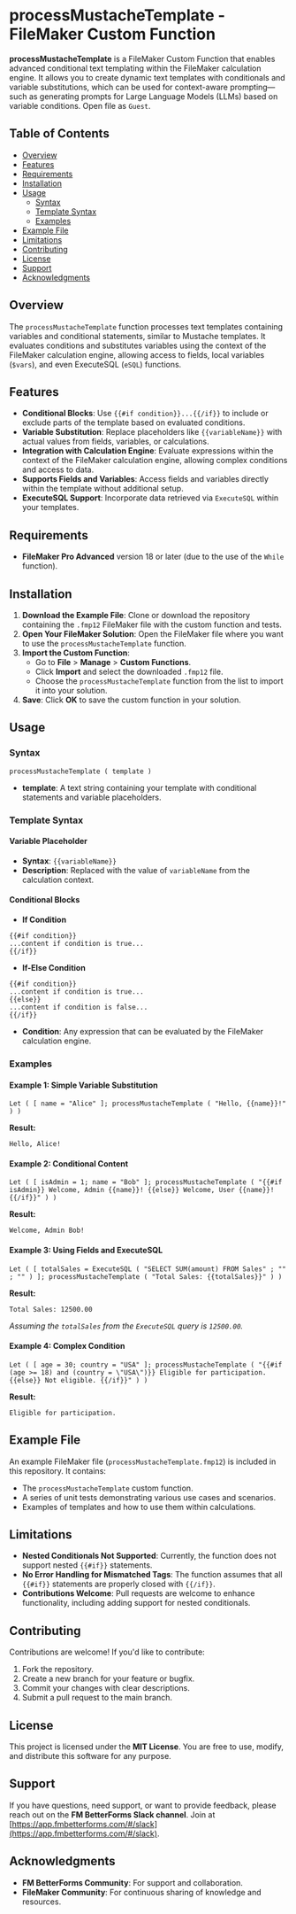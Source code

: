 # processMustacheTemplate - FileMaker Custom Function

**processMustacheTemplate** is a FileMaker Custom Function that enables advanced conditional text templating within the FileMaker calculation engine. It allows you to create dynamic text templates with conditionals and variable substitutions, which can be used for context-aware prompting—such as generating prompts for Large Language Models (LLMs) based on variable conditions. Open file as `Guest`.

## Table of Contents

- [Overview](#overview)
- [Features](#features)
- [Requirements](#requirements)
- [Installation](#installation)
- [Usage](#usage)
  - [Syntax](#syntax)
  - [Template Syntax](#template-syntax)
  - [Examples](#examples)
- [Example File](#example-file)
- [Limitations](#limitations)
- [Contributing](#contributing)
- [License](#license)
- [Support](#support)
- [Acknowledgments](#acknowledgments)

## Overview

The `processMustacheTemplate` function processes text templates containing variables and conditional statements, similar to Mustache templates. It evaluates conditions and substitutes variables using the context of the FileMaker calculation engine, allowing access to fields, local variables (`$vars`), and even ExecuteSQL (`eSQL`) functions.

## Features

- **Conditional Blocks**: Use `{{#if condition}}...{{/if}}` to include or exclude parts of the template based on evaluated conditions.
- **Variable Substitution**: Replace placeholders like `{{variableName}}` with actual values from fields, variables, or calculations.
- **Integration with Calculation Engine**: Evaluate expressions within the context of the FileMaker calculation engine, allowing complex conditions and access to data.
- **Supports Fields and Variables**: Access fields and variables directly within the template without additional setup.
- **ExecuteSQL Support**: Incorporate data retrieved via `ExecuteSQL` within your templates.

## Requirements

- **FileMaker Pro Advanced** version 18 or later (due to the use of the `While` function).

## Installation

1. **Download the Example File**: Clone or download the repository containing the `.fmp12` FileMaker file with the custom function and tests.
2. **Open Your FileMaker Solution**: Open the FileMaker file where you want to use the `processMustacheTemplate` function.
3. **Import the Custom Function**:
   - Go to **File** > **Manage** > **Custom Functions**.
   - Click **Import** and select the downloaded `.fmp12` file.
   - Choose the `processMustacheTemplate` function from the list to import it into your solution.
4. **Save**: Click **OK** to save the custom function in your solution.

## Usage

### Syntax

```
processMustacheTemplate ( template )
```

- **template**: A text string containing your template with conditional statements and variable placeholders.

### Template Syntax

#### Variable Placeholder

- **Syntax**: `{{variableName}}`
- **Description**: Replaced with the value of `variableName` from the calculation context.

#### Conditional Blocks

- **If Condition**

```
{{#if condition}}
...content if condition is true...
{{/if}}
```

- **If-Else Condition**

```
{{#if condition}}
...content if condition is true...
{{else}}
...content if condition is false...
{{/if}}
```

- **Condition**: Any expression that can be evaluated by the FileMaker calculation engine.

### Examples

#### Example 1: Simple Variable Substitution

```filemaker
Let ( [ name = "Alice" ]; processMustacheTemplate ( "Hello, {{name}}!" ) )
```

**Result:**

```
Hello, Alice!
```

#### Example 2: Conditional Content

```filemaker
Let ( [ isAdmin = 1; name = "Bob" ]; processMustacheTemplate ( "{{#if isAdmin}} Welcome, Admin {{name}}! {{else}} Welcome, User {{name}}! {{/if}}" ) )
```

**Result:**

```
Welcome, Admin Bob!
```

#### Example 3: Using Fields and ExecuteSQL

```filemaker
Let ( [ totalSales = ExecuteSQL ( "SELECT SUM(amount) FROM Sales" ; "" ; "" ) ]; processMustacheTemplate ( "Total Sales: {{totalSales}}" ) )
```

**Result:**

```
Total Sales: 12500.00
```

*Assuming the `totalSales` from the `ExecuteSQL` query is `12500.00`.*

#### Example 4: Complex Condition

```filemaker
Let ( [ age = 30; country = "USA" ]; processMustacheTemplate ( "{{#if (age >= 18) and (country = \"USA\")}} Eligible for participation. {{else}} Not eligible. {{/if}}" ) )
```

**Result:**

```
Eligible for participation.
```

## Example File

An example FileMaker file (`processMustacheTemplate.fmp12`) is included in this repository. It contains:

- The `processMustacheTemplate` custom function.
- A series of unit tests demonstrating various use cases and scenarios.
- Examples of templates and how to use them within calculations.

## Limitations

- **Nested Conditionals Not Supported**: Currently, the function does not support nested `{{#if}}` statements.
- **No Error Handling for Mismatched Tags**: The function assumes that all `{{#if}}` statements are properly closed with `{{/if}}`.
- **Contributions Welcome**: Pull requests are welcome to enhance functionality, including adding support for nested conditionals.

## Contributing

Contributions are welcome! If you'd like to contribute:

1. Fork the repository.
2. Create a new branch for your feature or bugfix.
3. Commit your changes with clear descriptions.
4. Submit a pull request to the main branch.

## License

This project is licensed under the **MIT License**. You are free to use, modify, and distribute this software for any purpose.

## Support

If you have questions, need support, or want to provide feedback, please reach out on the **FM BetterForms Slack channel**. Join at [https://app.fmbetterforms.com/#/slack](https://app.fmbetterforms.com/#/slack).

## Acknowledgments

- **FM BetterForms Community**: For support and collaboration.
- **FileMaker Community**: For continuous sharing of knowledge and resources.
